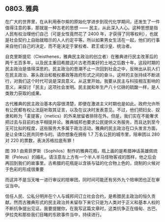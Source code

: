 ## 0803. 雅典

在广大的世界里，在从利用泰尔紫的原始化学进步到现代化学期间，还发生了一件值得注意的事，那就是一种古老的思想 —— 民主，从此深入人心。这种思想是指人民有权治理他们自己（可是女性竟然花了 2400 年，才获得了同等权利），也就是社会契约上自始就暗示的人人约定平等。所以如果男女生活在一起，他们的行事来自他们自己的决定，而不是决定于掌权者、君王或沙皇、统治者。

自克里斯提尼（Cleisthenes，雅典民主政治的创立者）在雅典进行民主改革后的两千五百多年，以及民主重回希腊这片古老而美好的土地之后数十年，这段时期的民主政治是值得深思的。民主政治的思潮不止一次回到社会之中，反映出从前人们在民主政治、寡头政治和极权暴政等政府形式之间的奋斗。这样的主张持续不断进行，对我们这个时代可说是深具意义。从这里开始，我要从民主与科技相互影响的意义，来探讨「民主」这项社会发明。民主就和年生产八十亿磅的硫酸一样，是人类致力获取的成果。

古代雅典的民主政治基本内容很清楚，即便在激进主义时期也是如此。政府允许所有公民都有权让法庭听取其证言，以及在议决时发表意见。不过，他们把妇女、奴隶和称为「麦提客」（metics）的外来居留者排除在外。但是，我们实在不能奢求把过去与目前的水平相提并论。雅典城邦也要求公民提供义务服务，而且达到至今无可比拟的程度，这些服务大多属于政治活动。雅典的民主政治在口头发言方面，是让全体公民共同参与的。请你想象在拥有 1.7 万名公民的城市里，陪审团以 280 对 220 的票数，表决苏格拉底有罪！

图 39.1 由索菲罗斯（Sophilos）制作的雅典花瓶，瓶上画的是希腊神话英雄佩琉斯（Peleus）的婚礼。请注意左上方有一个半人半马怪物客戎的图样，他之后会再回到我们的故事里。古希腊的花瓶是以含铁与锰的化合物上色的，烧制的火候对于色彩的形成很重要

而这并不是当天唯一进行审议的陪审团，同时间可能还有另外九个陪审团也正在审议当中。

信任人民、公私分明并在个人与城邦间订立社会合约，是希腊民主政治的恒久贡献。然而古雅典形式的民主政治并未留存下来它只是为人类对于正义和基本人权的不断抗争提出见证。我要提醒你，在我写这篇文章时，这类抗争正在缅甸、古巴、伊拉克和那些我们目睹的东欧事件当中，持续进行。